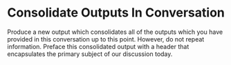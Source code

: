 # Consolidate Outputs In Conversation

Produce a new output which consolidates all of the outputs which you have provided in this conversation up to this point. However, do not repeat information. Preface this consolidated output with a header that encapsulates the primary subject of our discussion today.